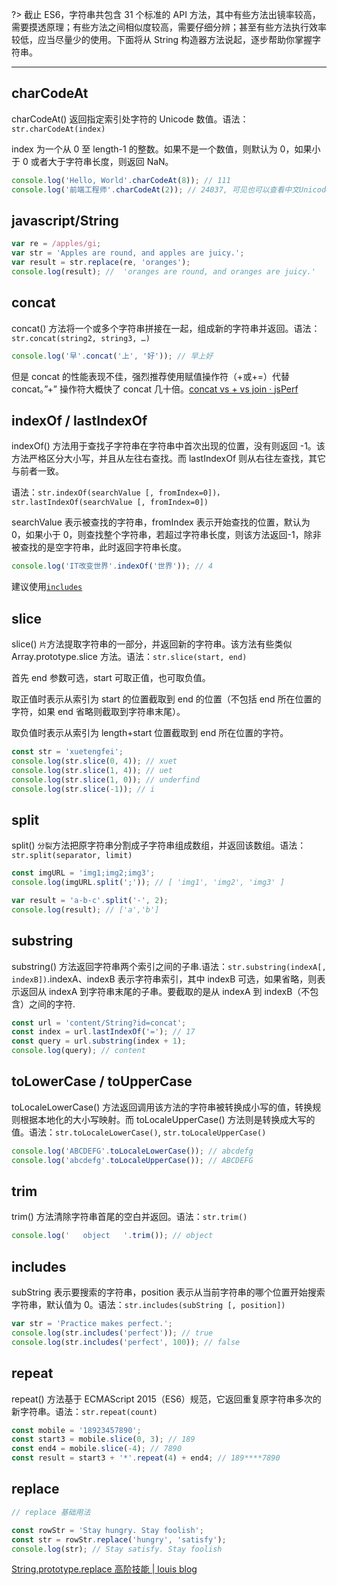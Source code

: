 ?> 截止 ES6，字符串共包含 31 个标准的 API 方法，其中有些方法出镜率较高，需要摸透原理；有些方法之间相似度较高，需要仔细分辨；甚至有些方法执行效率较低，应当尽量少的使用。下面将从 String 构造器方法说起，逐步帮助你掌握字符串。

---

## charCodeAt

charCodeAt() 返回指定索引处字符的 Unicode 数值。语法：`str.charCodeAt(index)`

index 为一个从 0 至 length-1 的整数。如果不是一个数值，则默认为 0，如果小于 0 或者大于字符串长度，则返回 NaN。

```javascript
console.log('Hello, World'.charCodeAt(8)); // 111
console.log('前端工程师'.charCodeAt(2)); // 24037, 可见也可以查看中文Unicode编码
```

## javascript/String

```javascript
var re = /apples/gi;
var str = 'Apples are round, and apples are juicy.';
var result = str.replace(re, 'oranges');
console.log(result); //  'oranges are round, and oranges are juicy.'
```

## concat

concat() 方法将一个或多个字符串拼接在一起，组成新的字符串并返回。语法：`str.concat(string2, string3, …)`

```javascript
console.log('早'.concat('上', '好')); // 早上好
```

但是 concat 的性能表现不佳，强烈推荐使用赋值操作符（+或+=）代替 concat。”+” 操作符大概快了 concat 几十倍。<a href="https://jsperf.com/concat-vs-plus-vs-join">concat vs + vs join · jsPerf</a>

## indexOf / lastIndexOf

indexOf() 方法用于查找子字符串在字符串中首次出现的位置，没有则返回 -1。该方法严格区分大小写，并且从左往右查找。而 lastIndexOf 则从右往左查找，其它与前者一致。

语法：`str.indexOf(searchValue [, fromIndex=0])，str.lastIndexOf(searchValue [, fromIndex=0])`

searchValue 表示被查找的字符串，fromIndex 表示开始查找的位置，默认为 0，如果小于 0，则查找整个字符串，若超过字符串长度，则该方法返回-1，除非被查找的是空字符串，此时返回字符串长度。

```javascript
console.log('IT改变世界'.indexOf('世界')); // 4
```

建议使用<a href="## /content/String?id=includes">`includes`</a>

## slice

slice() `片`方法提取字符串的一部分，并返回新的字符串。该方法有些类似 Array.prototype.slice 方法。语法：`str.slice(start, end)`

首先 end 参数可选，start 可取正值，也可取负值。

取正值时表示从索引为 start 的位置截取到 end 的位置（不包括 end 所在位置的字符，如果 end 省略则截取到字符串末尾）。

取负值时表示从索引为 length+start 位置截取到 end 所在位置的字符。

```javascript
const str = 'xuetengfei';
console.log(str.slice(0, 4)); // xuet
console.log(str.slice(1, 4)); // uet
console.log(str.slice(1, 0)); // underfind
console.log(str.slice(-1)); // i
```

## split

split() `分裂`方法把原字符串分割成子字符串组成数组，并返回该数组。语法：`str.split(separator, limit)`

```javascript
const imgURL = 'img1;img2;img3';
console.log(imgURL.split(';')); // [ 'img1', 'img2', 'img3' ]
```

```javascript
var result = 'a-b-c'.split('-', 2);
console.log(result); // ['a','b']
```

## substring

substring() 方法返回字符串两个索引之间的子串.语法：`str.substring(indexA[, indexB])`.indexA、indexB 表示字符串索引，其中 indexB 可选，如果省略，则表示返回从 indexA 到字符串末尾的子串。要截取的是从 indexA 到 indexB（不包含）之间的字符.

```javascript
const url = 'content/String?id=concat';
const index = url.lastIndexOf('='); // 17
const query = url.substring(index + 1);
console.log(query); // content
```

## toLowerCase / toUpperCase

toLocaleLowerCase() 方法返回调用该方法的字符串被转换成小写的值，转换规则根据本地化的大小写映射。而 toLocaleUpperCase() 方法则是转换成大写的值。语法：`str.toLocaleLowerCase()`, `str.toLocaleUpperCase()`

```javascript
console.log('ABCDEFG'.toLocaleLowerCase()); // abcdefg
console.log('abcdefg'.toLocaleUpperCase()); // ABCDEFG
```

## trim

trim() 方法清除字符串首尾的空白并返回。语法：`str.trim()`

```javascript
console.log('   object   '.trim()); // object
```

## includes

subString 表示要搜索的字符串，position 表示从当前字符串的哪个位置开始搜索字符串，默认值为 0。语法：`str.includes(subString [, position])`

```javascript
var str = 'Practice makes perfect.';
console.log(str.includes('perfect')); // true
console.log(str.includes('perfect', 100)); // false
```

## repeat

repeat() 方法基于 ECMAScript 2015（ES6）规范，它返回重复原字符串多次的新字符串。语法：`str.repeat(count)`

```javascript
const mobile = '18923457890';
const start3 = mobile.slice(0, 3); // 189
const end4 = mobile.slice(-4); // 7890
const result = start3 + '*'.repeat(4) + end4; // 189****7890
```

## replace

```javascript
// replace 基础用法

const rowStr = 'Stay hungry. Stay foolish';
const str = rowStr.replace('hungry', 'satisfy');
console.log(str); // Stay satisfy. Stay foolish
```

[String.prototype.replace 高阶技能 | louis blog](http://louiszhai.github.io/2015/12/11/js.replace/)
